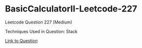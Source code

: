 # BasicCalculatorII-Leetcode-227

Leetcode Question 227 (Medium)

Techniques Used in Question:
Stack

[Link to Question](https://leetcode.com/problems/basic-calculator-ii/)
